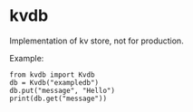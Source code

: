 # kvdb
Implementation of kv store, not for production.

Example:
```
from kvdb import Kvdb
db = Kvdb("exampledb")
db.put("message", "Hello")
print(db.get("message"))
```
